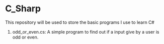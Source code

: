 # C_Sharp
This repository will be used to store the basic programs I use to learn C#

1. odd_or_even.cs: A simple program to find out if a input give by a user is odd or even.
